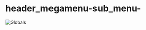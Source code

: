 # header_megamenu-sub_menu-

![Globals](https://github.com/gautamladhava/header_megamenu-sub_menu-/assets/109068997/6d401daf-3daa-4d6c-9f33-f1fe8e616835)
